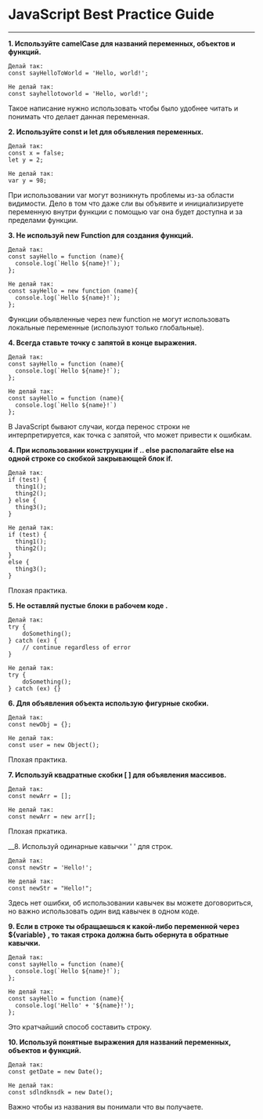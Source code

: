 # JavaScript Best Practice Guide
---

__1. Используйте camelCase для названий переменных, объектов и функций.__

```
Делай так:
const sayHelloToWorld = 'Hello, world!';
```

```
Не делай так:
const sayhellotoworld = 'Hello, world!';
```

Такое написание нужно использовать чтобы было удобнее читать и понимать что делает данная переменная.


__2. Используйте const и let для объявления переменных.__

```
Делай так:
const x = false;
let y = 2;
```

```
Не делай так:
var y = 98;
```
При использовании var могут возникнуть проблемы из-за области видимости. Дело в том что даже сли вы объявите и инициализируете переменную внутри функции с помощью var она будет доступна и за пределами функции.


__3. Не используй new Function для создания функций.__

```
Делай так:
const sayHello = function (name){
  console.log(`Hello ${name}!`);
};
```
```
Не делай так:
const sayHello = new function (name){
  console.log(`Hello ${name}!`);
};
```
Функции объявленные через new function не могут использовать локальные переменные (используют только глобальные).


__4. Всегда ставьте точку с запятой в конце выражения.__

```
Делай так:
const sayHello = function (name){
  console.log(`Hello ${name}!`);
};
```
```
Не делай так:
const sayHello = function (name){
  console.log(`Hello ${name}!`)
};
```

В JavaScript бывают случаи, когда перенос строки не интерпретируется, как точка с запятой, что может привести к ошибкам.


__4. При использовании конструкции if .. else располагайте else на одной строке со скобкой закрывающей блок if.__

```
Делай так:
if (test) {
  thing1();
  thing2();
} else {
  thing3();
}
```
```
Не делай так:
if (test) {
  thing1();
  thing2();
} 
else {
  thing3();
}
```
Плохая практика.


__5. Не оставляй пустые блоки в рабочем коде .__

```
Делай так:
try {
    doSomething();
} catch (ex) {
    // continue regardless of error
}
```
```
Не делай так:
try {
    doSomething();
} catch (ex) {}
```


__6. Для объявления объекта использую фигурные скобки.__

```
Делай так:
const newObj = {};
```
```
Не делай так:
const user = new Object();
```
Плохая практика.


__7. Используй квадратные скобки [ ] для объявления массивов.__

```
Делай так:
const newArr = [];
```
```
Не делай так:
const newArr = new arr[];
```
Плохая пркатика.


__8. Используй одинарные кавычки ' ' для строк.

```
Делай так:
const newStr = 'Hello!';
```
```
Не делай так:
const newStr = "Hello!";
```
Здесь нет ошибки, об использовании кавычек вы можете договориться, но важно использовать один вид кавычек в одном коде.


__9. Если в строке ты обращаешься к какой-либо переменной через ${variable} , то такая строка должна быть обернута в обратные кавычки.__

```
Делай так:
const sayHello = function (name){
  console.log(`Hello ${name}!`);
};
```
```
Не делай так:
const sayHello = function (name){
  console.log('Hello' + '${name}!');
};
```
Это кратчайший способ составить строку.


__10. Используй понятные выражения для названий переменных, объектов и функций.__

```
Делай так:
const getDate = new Date();
```
```
Не делай так:
const sdlndknsdk = new Date();
```
Важно чтобы из названия вы понимали что вы получаете.
